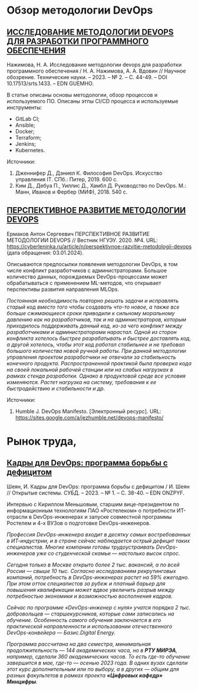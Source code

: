 # Обзор методологии DevOps

## [ИССЛЕДОВАНИЕ МЕТОДОЛОГИИ DEVOPS ДЛЯ РАЗРАБОТКИ ПРОГРАММНОГО ОБЕСПЕЧЕНИЯ](https://elibrary.ru/download/elibrary_53760617_15700204.pdf)

Нажимова, Н. А. Исследование методологии devops для разработки программного обеспечения / Н. А. Нажимова, А. А. Вдовин // Научное обозрение. Технические науки. – 2023. – № 2. – С. 44-49. – DOI 10.17513/srts.1433. – EDN GUEMHO.

В статье описаны основы методологии, обзор процессов и используемого ПО. Описаны этпы CI/CD процесса и используемые инструменты:
- GitLab CI;
- Ansible;
- Docker;
- Terraform;
- Jenkins;
- Kubernetes.


Источники:
1. Дженнифер Д., Дэниел К. Философия DevOps. Искусство управления IT. СПб.: Питер, 2019. 600 с.
2. Ким Д., Дебуа П., Уиллис Д., Хамбл Д. Руководство по DevOps. М.: Манн, Иванов и Фербер (МИФ), 2018. 540 с.


## [ПЕРСПЕКТИВНОЕ РАЗВИТИЕ МЕТОДОЛОГИИ DEVOPS](https://cyberleninka.ru/article/n/perspektivnoe-razvitie-metodologii-devops)

Ермаков Антон Сергеевич ПЕРСПЕКТИВНОЕ РАЗВИТИЕ МЕТОДОЛОГИИ DEVOPS // Вестник НГУЭУ. 2020. №4. URL: https://cyberleninka.ru/article/n/perspektivnoe-razvitie-metodologii-devops (дата обращения: 03.01.2024).

Описываются предпосылки появления методологии DevOps, в том числе конфликт разработчиков с администраторами. Большое количество данных, порождаемых DevOps-процессами может обрабатываться с применением ML-методов, что открывает перспективы развития направления MLOps.

_Постоянная необходимость повторно решать задачи и исправлять старый код вместо того чтобы создавать что-то новое, а также все больше сжимающиеся сроки приводили к сильному моральному давлению как на разработчиков, так и на администраторов, которым приходилось поддерживать данный код, из-за чего конфликт между разработчиками и администраторами нарастал. Одной из сторон конфликта хотелось быстрее разрабатывать и быстрее доставлять код, а другой хотелось, чтобы этот код работал стабильнее и не требовал большого количества новой ручной работы. При данной методологии управления проектом разработчики не отвечали за стабильность конечного продукта. Распространенной практикой была проверка кода на своей локальной рабочей станции или на слабых нагрузках в рамках стенда разработки. Однако в продуктовой среде все условия изменяются. Растет нагрузка на систему, требования к ее быстродействию и стабильности и др._ 

Источники:
1.	Humble J. DevOps Manifesto. \[Электронный ресурс]. URL: https://sites.google.com/a/jezhumble.net/devops-manifesto/



# Рынок труда, 
## [Кадры для DevOps: программа борьбы с дефицитом](https://www.osp.ru/os/2023/01/13056911)

Шеян, И. Кадры для DevOps: программа борьбы с дефицитом / И. Шеян // Открытые системы. СУБД. – 2023. – № 1. – С. 38-40. – EDN ONZPYF.

Интервью с Кириллом Меньшовым, старшим вице-президентом по информационным технологиям ПАО «Ростелеком» о потребности ИТ-отрасли в DevOps-инженерах и запуске совместной программы Ростелем и 4-х ВУЗов о подготовке DevOps-инженеров. 

_Профессия DevOps-инженера входит в десятку самых востребованных в ИТ-индустрии, и в стране сейчас наблюдается острый дефицит таких специалистов. Многие компании готовы трудоустраивать DevOps-инженеров уже со студенческой скамьи — настолько высок спрос._

_Сегодня только в Москве открыто более 2 тыс. вакансий, а по всей России — свыше 10 тыс. Согласно исследованиям рекрутинговых компаний, потребность в DevOps-инженерах растет на 59% ежегодно. При этом отток специалистов за рубеж и платный барьер для повышения квалификации может вдвое увеличить разрыв между потребностью экономики и возможностью восполнения кадров._

 _Сейчас по программе «DevOps-инженер с нуля» учатся порядка 2 тыс. добровольцев — старшекурсников, которые сами записались на обучение. Особенность самого обучения заключается в его практической направленности и использовании отечественного DevOps-конвейера — Базис.Digital Energy._

_Программа рассчитана на два семестра, минимальная продолжительность — 144 академических часа, но в **РТУ МИРЭА**, например, сделали 360 академических часов. То есть где-то обучение завершится в мае, где-то — осенью 2023 года. В одних вузах сделали этот курс дополнительным или по выбору, а в других — общим для разных факультетов в рамках проекта **«Цифровых кафедр» Минцифры**._
